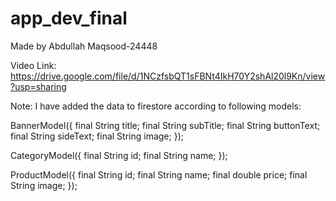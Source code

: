 # app_dev_final

Made by Abdullah Maqsood-24448

Video Link: https://drive.google.com/file/d/1NCzfsbQT1sFBNt4IkH70Y2shAl20l9Kn/view?usp=sharing

Note: 
I have added the data to firestore according to following models:

BannerModel({
  final String title;
  final String subTitle;
  final String buttonText;
  final String sideText;
  final String image;
});

CategoryModel({
  final String id;
  final String name;
});

ProductModel({
  final String id;
  final String name;
  final double price;
  final String image;
});

